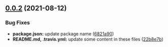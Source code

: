 ## [0.0.2](https://github.com/IBM/data-virtualization-on-cloud-node-sdk/compare/v0.0.1...v0.0.2) (2021-08-12)


### Bug Fixes

* **package.json:** update package name ([6821a90](https://github.com/IBM/data-virtualization-on-cloud-node-sdk/commit/6821a9071ee47beb83765ba52b78e99fe00bf60e))
* **README.md, .travis.yml:** update some content in these files ([22b8e7b](https://github.com/IBM/data-virtualization-on-cloud-node-sdk/commit/22b8e7b8bbbae0c58abe53c374c9fc4582c5cca0))
